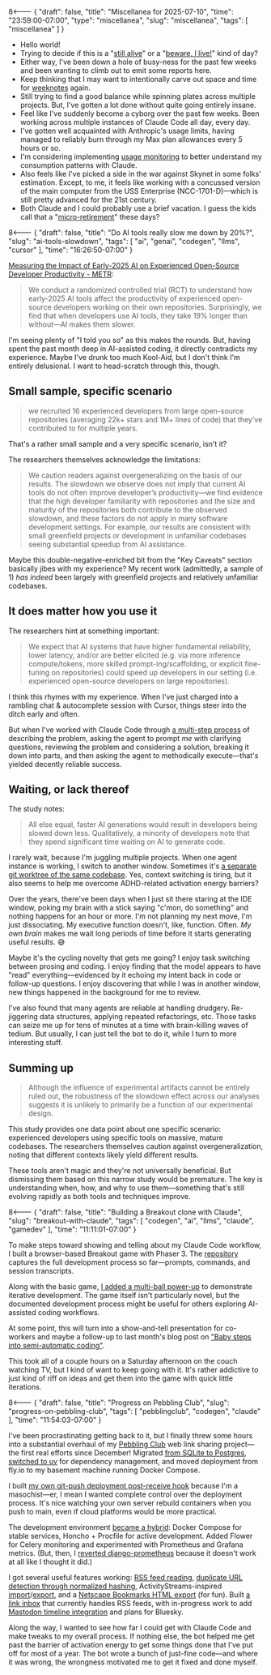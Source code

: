 8<--- { "draft": false, "title": "Miscellanea for 2025-07-10", "time": "23:59:00-07:00", "type": "miscellanea", "slug": "miscellanea", "tags": [ "miscellanea" ] }

- Hello world!
- Trying to decide if this is a "[still alive](https://www.youtube.com/watch?v=Y6ljFaKRTrI)" or a "[beware, I live!](https://www.youtube.com/watch?v=CC2iqlvifSU)" kind of day?
- Either way, I've been down a hole of busy-ness for the past few weeks and been wanting to climb out to emit some reports here.
- Keep thinking that I may want to intentionally carve out space and time for [weeknotes](https://blog.lmorchard.com/tag/weeknotes/) again.
- Still trying to find a good balance while spinning plates across multiple projects. But, I've gotten a lot done without quite going entirely insane.
- Feel like I've suddenly become a cyborg over the past few weeks. Been working across multiple instances of Claude Code all day, every day.
- I've gotten well acquainted with Anthropic's usage limits, having managed to reliably burn through my Max plan allowances every 5 hours or so.
- I'm considering implementing [usage monitoring](https://docs.anthropic.com/en/docs/claude-code/monitoring-usage) to better understand my consumption patterns with Claude.
- Also feels like I've picked a side in the war against Skynet in some folks' estimation. Except, to me, it feels like working with a concussed version of the main computer from the USS Enterprise (NCC-1701-D)—which is still pretty advanced for the 21st century.
- Both Claude and I could probably use a brief vacation. I guess the kids call that a "[micro-retirement](https://www.fastcompany.com/91357784/what-is-a-micro-retirement-inside-the-latest-gen-z-trend)" these days?

8<--- { "draft": false, "title": "Do AI tools really slow me down by 20%?", "slug": "ai-tools-slowdown", "tags": [ "ai", "genai", "codegen", "llms", "cursor" ], "time": "16:26:50-07:00" }

[Measuring the Impact of Early-2025 AI on Experienced Open-Source Developer Productivity - METR](https://metr.org/blog/2025-07-10-early-2025-ai-experienced-os-dev-study/):

  > We conduct a randomized controlled trial \(RCT\) to understand how early-2025 AI tools affect the productivity of experienced open-source developers working on their own repositories. Surprisingly, we find that when developers use AI tools, they take 19% longer than without—AI makes them slower.

I'm seeing plenty of "I told you so" as this makes the rounds. But, having spent the past month deep in AI-assisted coding, it directly contradicts my experience. Maybe I've drunk too much Kool-Aid, but I don't think I'm entirely delusional. I want to head-scratch through this, though.

## Small sample, specific scenario

> we recruited 16 experienced developers from large open-source repositories (averaging 22k+ stars and 1M+ lines of code) that they’ve contributed to for multiple years.

That's a rather small sample and a very specific scenario, isn't it?

The researchers themselves acknowledge the limitations:

> We caution readers against overgeneralizing on the basis of our results. The slowdown we observe does not imply that current AI tools do not often improve developer’s productivity—we find evidence that the high developer familiarity with repositories and the size and maturity of the repositories both contribute to the observed slowdown, and these factors do not apply in many software development settings. For example, our results are consistent with small greenfield projects or development in unfamiliar codebases seeing substantial speedup from AI assistance.

Maybe this double-negative-enriched bit from the "Key Caveats" section basically jibes with my experience? My recent work (admittedly, a sample of 1) *has indeed* been largely with greenfield projects and relatively unfamiliar codebases.

## It does matter how you use it

The researchers hint at something important:

>We expect that AI systems that have higher fundamental reliability, lower latency, and/or are better elicited (e.g. via more inference compute/tokens, more skilled prompt-ing/scaffolding, or explicit fine-tuning on repositories) could speed up developers in our setting (i.e. experienced open-source developers on large repositories).

I think this rhymes with my experience. When I've just charged into a rambling chat & autocomplete session with Cursor, things steer into the ditch early and often.

But when I've worked with Claude Code through [a multi-step process](https://blog.lmorchard.com/2025/06/07/semi-automatic-coding/) of describing the problem, asking the agent to prompt _me_ with clarifying questions, reviewing the problem and considering a solution, breaking it down into parts, and then asking the agent to methodically execute—that's yielded decently reliable success.

## Waiting, or lack thereof

The study notes:

> All else equal, faster AI generations would result in developers being slowed down less. Qualitatively, a minority of developers note that they spend significant time waiting on AI to generate code.

I rarely wait, because I'm juggling multiple projects. When one agent instance is working, I switch to another window. Sometimes it's [a separate git worktree of the same codebase](https://docs.anthropic.com/en/docs/claude-code/common-workflows#run-parallel-claude-code-sessions-with-git-worktrees). Yes, context switching is tiring, but it also seems to help me overcome ADHD-related activation energy barriers?

Over the years, there've been days when I just sit there staring at the IDE window, poking my brain with a stick saying "c'mon, do something" and nothing happens for an hour or more. I'm not planning my next move, I'm just dissociating. My executive function doesn't, like, function. Often. *My own brain* makes me wait long periods of time before it starts generating useful results. 😅

Maybe it's the cycling novelty that gets me going? I enjoy task switching between prosing and coding. I enjoy finding that the model appears to have "read" everything—evidenced by it echoing my intent back in code or follow-up questions. I enjoy discovering that while I was in another window, new things happened in the background for me to review.

I've also found that many agents are reliable at handling drudgery. Re-jiggering data structures, applying repeated refactorings, etc. Those tasks can seize me up for tens of minutes at a time with brain-killing waves of tedium. But usually, I can just tell the bot to do it, while I turn to more interesting stuff.

## Summing up

> Although the influence of experimental artifacts cannot be entirely ruled out, the robustness of the slowdown effect across our analyses suggests it is unlikely to primarily be a function of our experimental design.

This study provides one data point about one specific scenario: experienced developers using specific tools on massive, mature codebases. The researchers themselves caution against overgeneralization, noting that different contexts likely yield different results.

These tools aren't magic and they're not universally beneficial. But dismissing them based on this narrow study would be premature. The key is understanding when, how, and why to use them—something that's still evolving rapidly as both tools and techniques improve.

8<--- { "draft": false, "title": "Building a Breakout clone with Claude", "slug": "breakout-with-claude", "tags": [ "codegen", "ai", "llms", "claude", "gamedev" ], "time": "11:11:01-07:00" }

To make steps toward showing and telling about my Claude Code workflow, I built a browser-based Breakout game with Phaser 3. The [repository](https://github.com/lmorchard/claude-breakout-clone) captures the full development process so far—prompts, commands, and session transcripts.

Along with the basic game, [I added a multi-ball power-up](https://github.com/lmorchard/claude-breakout-clone/tree/main/docs/dev-sessions/2025-07-05-1336-multiball) to demonstrate iterative development. The game itself isn't particularly novel, but the documented development process might be useful for others exploring AI-assisted coding workflows.

At some point, this will turn into a show-and-tell presentation for co-workers and maybe a follow-up to last month's blog post on ["Baby steps into semi-automatic coding"](https://blog.lmorchard.com/2025/06/07/semi-automatic-coding/).

This took all of a couple hours on a Saturday afternoon on the couch watching TV, but I kind of want to keep going with it. It's rather addictive to just kind of riff on ideas and get them into the game with quick little iterations.

8<--- { "draft": false, "title": "Progress on Pebbling Club", "slug": "progress-on-pebbling-club", "tags": [ "pebblingclub", "codegen", "claude" ], "time": "11:54:03-07:00" }

I've been procrastinating getting back to it, but I finally threw some hours into a substantial overhaul of my [Pebbling Club](https://github.com/lmorchard/pebbling-club) web link sharing project—the first real efforts since December! Migrated [from SQLite to Postgres](https://github.com/lmorchard/pebbling-club/pull/239), [switched to uv](https://github.com/lmorchard/pebbling-club/pull/238) for dependency management, and moved deployment from fly.io to my basement machine running Docker Compose.

I built [my own git-push deployment post-receive hook](https://github.com/lmorchard/pebbling-club/blob/main/docker/compose/post-receive) because I'm a masochist—er, I mean I wanted complete control over the deployment process. It's nice watching your own server rebuild containers when you push to main, even if cloud platforms would be more practical.

The development environment [became a hybrid](https://github.com/lmorchard/pebbling-club/pull/240): Docker Compose for stable services, Honcho + Procfile for active development. Added Flower for Celery monitoring and experimented with Prometheus and Grafana metrics. (But, then, I [reverted django-prometheus](https://github.com/lmorchard/pebbling-club/pull/255) because it doesn't work at all like I thought it did.)

I got several useful features working: [RSS feed reading](https://github.com/lmorchard/pebbling-club/commits/main/pebbling_apps/feeds), [duplicate URL detection through normalized hashing](https://github.com/lmorchard/pebbling-club/pull/249), ActivityStreams-inspired [import](https://github.com/lmorchard/pebbling-club/pull/250)/[export](https://github.com/lmorchard/pebbling-club/pull/248), and a [Netscape Bookmarks HTML export](https://github.com/lmorchard/pebbling-club/pull/247) (for fun). Built [a link inbox](https://github.com/lmorchard/pebbling-club/pull/250) that currently handles RSS feeds, with in-progress work to add [Mastodon timeline integration](https://github.com/lmorchard/pebbling-club/pull/254) and plans for Bluesky.

Along the way, I wanted to see how far I could get with Claude Code and make tweaks to my overall process. If nothing else, the bot helped me get past the barrier of activation energy to get some things done that I've put off for most of a year. The bot wrote a bunch of just-fine code—and where it was wrong, the wrongness motivated me to get it fixed and done myself.
